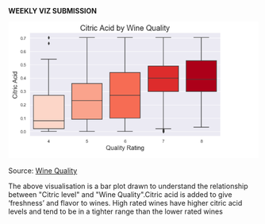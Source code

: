 <!DOCTYPE html>
<html>
  <head>
    <strong> WEEKLY VIZ SUBMISSION </strong>
  </head>
  <p>
    <img src="1*OHMM-9OmY8UA-8PqsbYYhw.png"></p>
  
  <p> Source: <a href="https://www.w3schools.com](https://mrtjwhipple.medium.com/wine-quality-eda-da7c3912b589">Wine Quality</a></p>
  <p> The above visualisation is a bar plot drawn to understand the relationship between "Citric level" and "Wine Quality".Citric acid is added to 
give ‘freshness’ and flavor to wines.
High rated wines have higher citric acid levels and tend to be in a tighter range than the lower rated wines</p>
</html>

